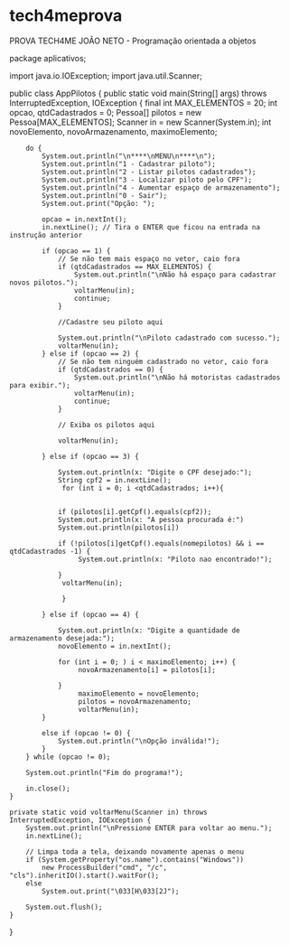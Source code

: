 # tech4meprova
PROVA TECH4ME JOÃO NETO -  Programação orientada a objetos

package aplicativos;

import java.io.IOException;
import java.util.Scanner;

public class AppPilotos {
    public static void main(String[] args) throws InterruptedException, IOException {
        final int MAX_ELEMENTOS = 20;
        int opcao, qtdCadastrados = 0;
        Pessoa[] pilotos = new Pessoa[MAX_ELEMENTOS];
        Scanner in = new Scanner(System.in);
        int novoElemento, novoArmazenamento, maximoElemento; 

        do {
            System.out.println("\n****\nMENU\n****\n");
            System.out.println("1 - Cadastrar piloto");
            System.out.println("2 - Listar pilotos cadastrados");
            System.out.println("3 - Localizar piloto pelo CPF");
            System.out.println("4 - Aumentar espaço de armazenamento");
            System.out.println("0 - Sair");
            System.out.print("Opção: ");

            opcao = in.nextInt();
            in.nextLine(); // Tira o ENTER que ficou na entrada na instrução anterior

            if (opcao == 1) {
                // Se não tem mais espaço no vetor, caio fora
                if (qtdCadastrados == MAX_ELEMENTOS) {
                    System.out.println("\nNão há espaço para cadastrar novos pilotos.");
                    voltarMenu(in);
                    continue;
                }

                //Cadastre seu piloto aqui

                System.out.println("\nPiloto cadastrado com sucesso.");
                voltarMenu(in);
            } else if (opcao == 2) {
                // Se não tem ninguém cadastrado no vetor, caio fora
                if (qtdCadastrados == 0) {
                    System.out.println("\nNão há motoristas cadastrados para exibir.");
                    voltarMenu(in);
                    continue;
                }

                // Exiba os pilotos aqui

                voltarMenu(in);
            
            } else if (opcao == 3) {

                System.out.println(x: "Digite o CPF desejado:");
                String cpf2 = in.nextLine();
                 for (int i = 0; i <qtdCadastrados; i++){


                if (pilotos[i].getCpf().equals(cpf2));
                System.out.println(x: "A pessoa procurada é:")    
                System.out.println(pilotos[i])

                if (!pilotos[i]getCpf().equals(nomepilotos) && i == qtdCadastrados -1) {
                     System.out.println(x: "Piloto nao encontrado!");
                 
                }   
                 voltarMenu(in);
                 
                 }
            
            } else if (opcao == 4) {
                
                System.out.println(x: "Digite a quantidade de armazenamento desejada:"); 
                novoElemento = in.nextInt();

                for (int i = 0; ) i < maximoElemento; i++) {
                     novoArmazenamento[i] = pilotos[i]; 

                }
                     maximoElemento = novoElemento;
                     pilotos = novoArmazenamento;
                     voltarMenu(in);
            }

            else if (opcao != 0) {
                System.out.println("\nOpção inválida!");
            }
        } while (opcao != 0);

        System.out.println("Fim do programa!");

        in.close();
    }

    private static void voltarMenu(Scanner in) throws InterruptedException, IOException {
        System.out.println("\nPressione ENTER para voltar ao menu.");
        in.nextLine();

        // Limpa toda a tela, deixando novamente apenas o menu
        if (System.getProperty("os.name").contains("Windows"))
            new ProcessBuilder("cmd", "/c", "cls").inheritIO().start().waitFor();
        else
            System.out.print("\033[H\033[2J");
        
        System.out.flush();
    }
}
